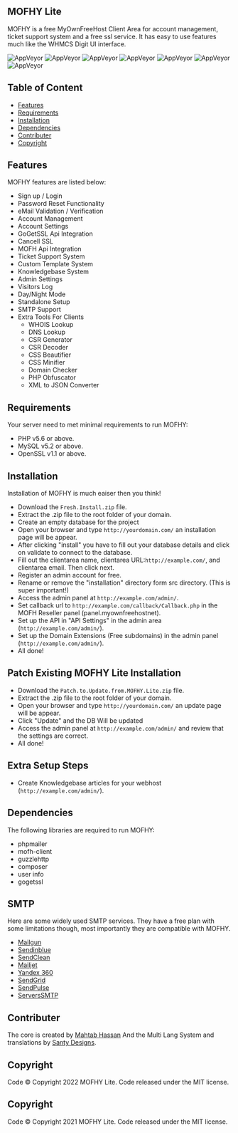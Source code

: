 ## MOFHY Lite
MOFHY is a free MyOwnFreeHost Client Area for account management, ticket support system and a free ssl service. It has easy to use features much like the WHMCS Digit UI interface. 

![AppVeyor](https://img.shields.io/badge/Licence-MIT-lightgrey)
![AppVeyor](https://img.shields.io/badge/Version-v1.0.5-lightgrey)
![AppVeyor](https://img.shields.io/badge/Build-passed-lightgreen)
![AppVeyor](https://img.shields.io/badge/Dependencies-php-lightgrey)
![AppVeyor](https://img.shields.io/badge/Dependencies-mysql-lightgrey)
![AppVeyor](https://img.shields.io/badge/Interface-Digit-lightgrey)
![AppVeyor](https://img.shields.io/badge/Development-Discontinued-lightgrey) 

## Table of Content 
- [Features](#features)
- [Requirements](#requirements) 
- [Installation](#installation)
- [Dependencies](#dependencies)
- [Contributer](#contributer)
- [Copyright](#copyright)

## Features
MOFHY features are listed below:
- Sign up / Login 
- Password Reset Functionality
- eMail Validation / Verification 
- Account Management 
- Account Settings 
- GoGetSSL Api Integration 
- Cancell SSL
- MOFH Api Integration 
- Ticket Support System 
- Custom Template System 
- Knowledgebase System
- Admin Settings
- Visitors Log
- Day/Night Mode
- Standalone Setup 
- SMTP Support 
- Extra Tools For Clients
  - WHOIS Lookup
  - DNS Lookup
  - CSR Generator
  - CSR Decoder
  - CSS Beautifier
  - CSS Minifier
  - Domain Checker
  - PHP Obfuscator
  - XML to JSON Converter

## Requirements
Your server need to met minimal requirements to run MOFHY:
- PHP v5.6 or above.
- MySQL v5.2 or above.
- OpenSSL v1.1 or above. 

## Installation 
Installation of MOFHY is much eaiser then you think!
- Download the ```Fresh.Install.zip``` file. 
- Extract the .zip file to the root folder of your domain. 
- Create an empty database for the project
- Open your browser and type ```http://yourdomain.com/``` an installation page will be appear. 
- After clicking "install" you have to fill out your database details and click on validate to connect to the database. 
- Fill out the clientarea name, clientarea URL:```http://example.com/```, and clientarea email. Then click next. 
- Register an admin account for free. 
- Rename or remove the "installation" directory form src directory. (This is super important!)
- Access the admin panel at ```http://example.com/admin/```. 
- Set callback url to ```http://example.com/callback/Callback.php``` in the MOFH Reseller panel (panel.myownfreehostnet).
- Set up the API in "API Settings" in the admin area (```http://example.com/admin/```).
- Set up the Domain Extensions (Free subdomains) in the admin panel (```http://example.com/admin/```).
- All done!

## Patch Existing MOFHY Lite Installation
- Download the ```Patch.to.Update.from.MOFHY.Lite.zip``` file. 
- Extract the .zip file to the root folder of your domain. 
- Open your browser and type ```http://yourdomain.com/``` an update page will be appear. 
- Click "Update" and the DB Will be updated
- Access the admin panel at ```http://example.com/admin/``` and review that the settings are correct. 
- All done!

## Extra Setup Steps
- Create Knowledgebase articles for your webhost (```http://example.com/admin/```).

## Dependencies
The following libraries are required to run MOFHY:
- phpmailer
- mofh-client
- guzzlehttp
- composer
- user info
- gogetssl

## SMTP
Here are some widely used SMTP services. They have a free plan with some limitations though, most importantly they are compatible with MOFHY.
- [Mailgun](https://www.mailgun.com/)
- [Sendinblue](https://sendinblue.com/)
- [SendClean](https://sendclean.com/)
- [Mailjet](https://mailjet.com/)
- [Yandex 360](https://360.yandex.com)
- [SendGrid](https://sendgrid.com/free/)
- [SendPulse](https://sendpulse.com/features/smtp)
- [ServersSMTP](https://serversmtp.com/get-free-emails/)

## Contributer
The core is created by [Mahtab Hassan](https://github.com/mahtab2003)
And the Multi Lang System and translations by [Santy Designs](https://santydesigns.com).

## Copyright
Code ©️ Copyright 2022 MOFHY Lite. Code released under the MIT license.


## Copyright
Code ©️ Copyright 2021 MOFHY Lite. Code released under the MIT license.
